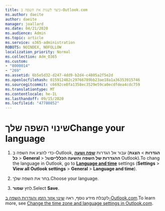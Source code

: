 ```yaml
---
title: כיצד לשנות את השפה ב-Outlook.com
ms.author: daeite
author: daeite
manager: joallard
ms.date: 04/21/2020
ms.audience: Admin
ms.topic: article
ms.service: o365-administration
ROBOTS: NOINDEX, NOFOLLOW
localization_priority: Normal
ms.collection: Adm_O365
ms.custom:
- "8000014"
- "269"
ms.assetid: 6b5e5d32-d247-4dd9-b2d4-c4805a2f5e2d
ms.openlocfilehash: 015912482c29766789bb23ae18a1a36353915746
ms.sourcegitcommit: c6692ce0fa1358ec3529e59ca0ecdfdea4cdc759
ms.translationtype: MT
ms.contentlocale: he-IL
ms.lasthandoff: 09/15/2020
ms.locfileid: "47780852"
---
```

# <a name="change-your-language"></a><span data-ttu-id="9a606-102">שינוי השפה שלך</span><span class="sxs-lookup"><span data-stu-id="9a606-102">Change your language</span></span>

1. <span data-ttu-id="9a606-103">כדי להציג את השפה ב-Outlook, עבור אל הגדרות [**שפה ושעה**](https://outlook.live.com/mail/options/general/timeAndLanguage/regional) (**הגדרות** \> **הצגת כל**  >  **General**  >  **ההגדרות של השפה והשעה הכלליים**של Outlook).</span><span class="sxs-lookup"><span data-stu-id="9a606-103">To chang the language in Outlook, go to [**Language and time**](https://outlook.live.com/mail/options/general/timeAndLanguage/regional) settings (**Settings** \> **View all Outlook settings** > **General** > **Language and time**).</span></span>

2. <span data-ttu-id="9a606-104">בחר את השפה שלך.</span><span class="sxs-lookup"><span data-stu-id="9a606-104">Choose your language.</span></span>

3. <span data-ttu-id="9a606-105">לחץ **שמור**.</span><span class="sxs-lookup"><span data-stu-id="9a606-105">Select **Save**.</span></span>

<span data-ttu-id="9a606-106">לקבלת מידע נוסף, ראה [שינוי אזור הזמן והגדרות השפה ב-Outlook.com](https://go.microsoft.com/fwlink/p/?linkid=873132).</span><span class="sxs-lookup"><span data-stu-id="9a606-106">To learn more, see [Change the time zone and language settings in Outlook.com](https://go.microsoft.com/fwlink/p/?linkid=873132).</span></span>